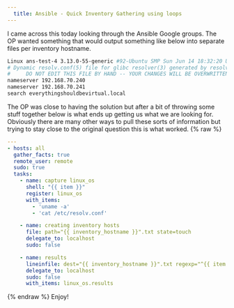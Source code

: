 ```yaml
---
  title: Ansible - Quick Inventory Gathering using loops
---
```


I came across this today looking through the Ansible Google groups. The
OP wanted something that would output something like below into separate
files per inventory hostname.

```bash
Linux ans-test-4 3.13.0-55-generic #92-Ubuntu SMP Sun Jun 14 18:32:20 UTC 2015 x86_64 x86_64 x86_64 GNU/Linux
# Dynamic resolv.conf(5) file for glibc resolver(3) generated by resolvconf(8)
#     DO NOT EDIT THIS FILE BY HAND -- YOUR CHANGES WILL BE OVERWRITTEN
nameserver 192.168.70.240
nameserver 192.168.70.241
search everythingshouldbevirtual.local
```

The OP was close to having the solution but after a bit of throwing some
stuff together below is what ends up getting us what we are looking for.
Obviously there are many other ways to pull these sorts of information
but trying to stay close to the original question this is what worked.
{% raw %}

```yaml
---
- hosts: all
  gather_facts: true
  remote_user: remote
  sudo: true
  tasks:
    - name: capture linux_os
      shell: "{{ item }}"
      register: linux_os
      with_items:
        - 'uname -a'
        - 'cat /etc/resolv.conf'

    - name: creating inventory hosts
      file: path="{{ inventory_hostname }}".txt state=touch
      delegate_to: localhost
      sudo: false

    - name: results
      lineinfile: dest="{{ inventory_hostname }}".txt regexp="^{{ item.stdout }}" line="{{ item.stdout }}"
      delegate_to: localhost
      sudo: false
      with_items: linux_os.results
```

{% endraw %}
Enjoy!
